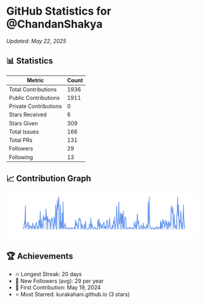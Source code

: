 # GitHub Statistics for @ChandanShakya
*Updated: May 22, 2025*

## 📊 Statistics
| Metric | Count |
|--------|--------|
| Total Contributions | 1936 |
| Public Contributions | 1911 |
| Private Contributions | 0 |
| Stars Received | 6 |
| Stars Given | 309 |
| Total Issues | 166 |
| Total PRs | 131 |
| Followers | 29 |
| Following | 13 |

## 📈 Contribution Graph

![Contribution Graph](./contribution_graph.png)

## 🏆 Achievements

- 🔥 Longest Streak: 20 days
- 👥 New Followers (avg): 29 per year
- 📅 First Contribution: May 19, 2024
- ⭐ Most Starred: kurakahani.github.io (3 stars)
